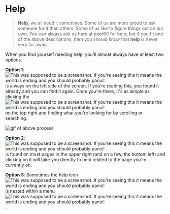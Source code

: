 # Help

>**Help**, we all need it sometimes. Some of us are more proud to ask someone for it than others. Some of us like to figure things out on our own. You can always ask us here at peer60 for help; but if you fit one of the above descriptions, then you should know that **help** is never very far away.

 When you find yourself needing help, you'll almost always have at least two options.

**Option 1**: ![This was supposed to be a screenshot. If you're seeing this it means the world is ending and you should probably panic!](https://s3.amazonaws.com/peer60_organizations/documentation+tbd/knowledgebase/help+button+updated.png) is always on the left side of the screen. If you're reading this, you found it already and you can find it again. Once you're there, it's as simple as clicking the ![This was supposed to be a screenshot. If you're seeing this it means the world is ending and you should probably panic!](https://s3.amazonaws.com/peer60_organizations/documentation+tbd/Icons/Hamburger+Nest+Icon.png  "Hamburger Button") on the top right and finding what you're looking for by scrolling or searching.

![gif of above process]()

**Option 2**: ![This was supposed to be a screenshot. If you're seeing this it means the world is ending and you should probably panic!](https://s3.amazonaws.com/peer60_organizations/documentation+tbd/Icons/Help.png "Help Icon") is found on most pages in the upper right (and on a few, the bottom left) and clicking on it will take you directly to help related to the page you're currently on. 

**Option 3**: Sometimes the help icon ![This was supposed to be a screenshot. If you're seeing this it means the world is ending and you should probably panic!](https://s3.amazonaws.com/peer60_organizations/documentation+tbd/Icons/Help.png "Help Icon") is nested within a menu ![This was supposed to be a screenshot. If you're seeing this it means the world is ending and you should probably panic!](https://s3.amazonaws.com/peer60_organizations/documentation+tbd/Icons/Hamburger+Nest+Icon.png  "Hamburger Button").


